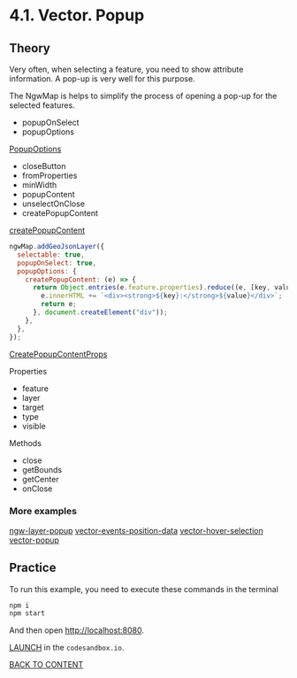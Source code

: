 # 4.1. Vector. Popup

## Theory

Very often, when selecting a feature, you need to show attribute information. A pop-up is very well for this purpose.

The NgwMap is helps to simplify the process of opening a pop-up for the selected features.

- popupOnSelect
- popupOptions

[PopupOptions](https://code-api.nextgis.com/interfaces/ngw_map.PopupOptions.html)

- closeButton
- fromProperties
- minWidth
- popupContent
- unselectOnClose
- createPopupContent

[createPopupContent](https://code-api.nextgis.com/interfaces/ngw_map.PopupOptions.html#createPopupContent)

```javascript
ngwMap.addGeoJsonLayer({
  selectable: true,
  popupOnSelect: true,
  popupOptions: {
    createPopupContent: (e) => {
      return Object.entries(e.feature.properties).reduce((e, [key, value]) => {
        e.innerHTML += `<div><strong>${key}:</strong>${value}</div>`;
        return e;
      }, document.createElement("div"));
    },
  },
});
```

[CreatePopupContentProps](https://code-api.nextgis.com/interfaces/ngw_map.CreatePopupContentProps.html)

Properties

- feature
- layer
- target
- type
- visible

Methods

- close
- getBounds
- getCenter
- onClose

### More examples

[ngw-layer-popup](https://code.nextgis.com/demo-examples-ngw-layer-popup)
[vector-events-position-data](https://code.nextgis.com/demo-examples-vector-events-position-data)
[vector-hover-selection](https://code.nextgis.com/demo-examples-vector-hover-selection)
[vector-popup](https://code.nextgis.com/demo-examples-vector-popup)

## Practice

To run this example, you need to execute these commands in the terminal

```bash
npm i
npm start
```

And then open [http://localhost:8080](http://localhost:8080).

[LAUNCH](https://githubbox.com/nextgis/ngf-tutorial/tree/master/tutorials/5_3_vector_popup) in the `codesandbox.io`.

[BACK TO CONTENT](../../README.md)
